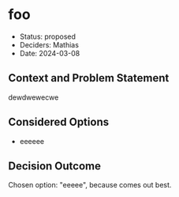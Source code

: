 # foo

* Status: proposed
* Deciders: Mathias
* Date: 2024-03-08

## Context and Problem Statement

dewdwewecwe

## Considered Options

* eeeeee

## Decision Outcome

Chosen option: "eeeee", because comes out best.
